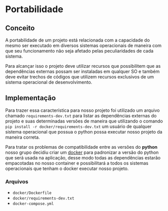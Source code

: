 # Portabilidade

## Conceito

A portabilidade de um projeto está relacionada com a capacidade do mesmo ser executado em diversos sistemas operacionais de maneira com que seu funcionamento não seja afetado pelas peculiaridades de cada sistema.

Para alcançar isso o projeto deve utilizar recursos que possibilitem que as dependências externas possam ser instaladas em qualquer SO e também deve evitar trechos de códigos que utilizem recursos exclusivos de um sistema operacional de desenvolvimento.

## Implementação

Para trazer essa característica para nosso projeto foi utilizado um arquivo chamado `requirements-dev.txt` para listar as dependências externas do projeto e suas determinadas versões de maneira que utilizando o comando `pip install -r docker/requirements-dev.txt` um usuário de qualquer sistema operacional que possua o python possa executar nosso projeto da maneira correta.

Para tratar os problemas de compatibilidade entre as versões do **python** nosso grupo decidiu criar um [docker](https://www.docker.com/) para padronizar a versão do python que será usada na aplicação, desse modo todas as dependências estarão empacotadas no nosso container e possibilitará a todos os sistemas operacionais que tenham o docker executar nosso projeto.

### Arquivos

* `docker/Dockerfile`
* `docker/requirements-dev.txt`
* `docker-compose.yml`
